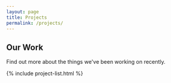 ```yaml
---
layout: page
title: Projects
permalink: /projects/
---
```


## Our Work

Find out more about the things we've been working on recently.

{% include project-list.html %}

